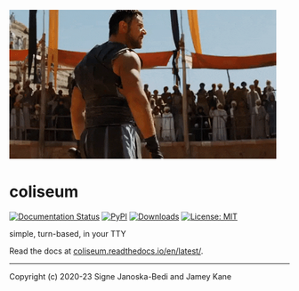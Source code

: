 ![gladiator gif](docs/cropped.gif)

# coliseum

[![Documentation Status](https://readthedocs.org/projects/coliseum/badge/?version=stable)](https://coliseum.readthedocs.io/en/latest/?badge=latest)
[![PyPI](https://img.shields.io/pypi/v/coliseum?color=brightgreen)](https://pypi.org/project/coliseum/)
[![Downloads](https://static.pepy.tech/personalized-badge/coliseum?period=total&units=international_system&left_color=grey&right_color=brightgreen&left_text=Downloads)](https://pepy.tech/project/coliseum)
[![License: MIT](https://img.shields.io/badge/License-MIT-brightgreen.svg)](LICENSE)

simple, turn-based, in your TTY 

Read the docs at [coliseum.readthedocs.io/en/latest/](https://coliseum.readthedocs.io/en/latest/).

---
Copyright (c) 2020-23 Signe Janoska-Bedi and Jamey Kane
